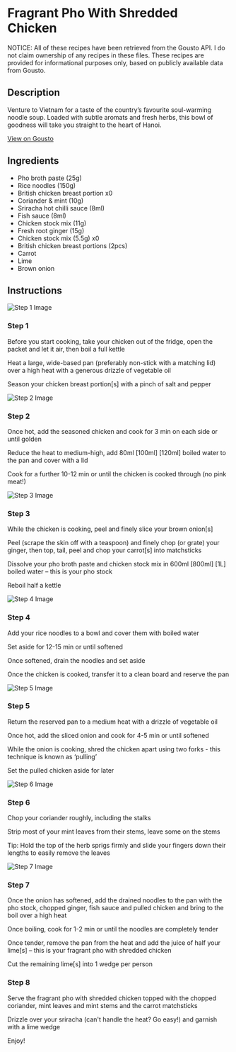 # Fragrant Pho With Shredded Chicken

NOTICE: All of these recipes have been retrieved from the Gousto API. I do not claim ownership of any recipes in these files. These recipes are provided for informational purposes only, based on publicly available data from Gousto.

## Description

Venture to Vietnam for a taste of the country’s favourite soul-warming noodle soup. Loaded with subtle aromats and fresh herbs, this bowl of goodness will take you straight to the heart of Hanoi.

[View on Gousto](https://www.gousto.co.uk/recipes/cookbook/fragrant-pho-with-shredded-chicken)

## Ingredients

- Pho broth paste (25g)
- Rice noodles (150g)
- British chicken breast portion x0
- Coriander & mint (10g)
- Sriracha hot chilli sauce (8ml)
- Fish sauce (8ml)
- Chicken stock mix (11g)
- Fresh root ginger (15g)
- Chicken stock mix (5.5g) x0
- British chicken breast portions (2pcs)
- Carrot
- Lime
- Brown onion

## Instructions

![Step 1 Image](https://production-media.gousto.co.uk/cms/recipe-step-image/Step-1-1723638626333-x200.jpg)

### Step 1

Before you start cooking, take your chicken out of the fridge, open the packet and let it air, then boil a full kettle

Heat a large, wide-based pan (preferably non-stick with a matching lid) over a high heat with a generous drizzle of vegetable oil

Season your chicken breast portion[s] with a pinch of salt and pepper

![Step 2 Image](https://production-media.gousto.co.uk/cms/recipe-step-image/Step-2-1723638629149-x200.jpg)

### Step 2

Once hot, add the seasoned chicken and cook for 3 min on each side or until golden

Reduce the heat to medium-high, add 80ml <span class="text-purple">[100ml]</span> <span class="text-danger">[120ml] </span>boiled water to the pan and cover with a lid

Cook for a further 10-12 min or until the chicken is cooked through (no pink meat!)

![Step 3 Image](https://production-media.gousto.co.uk/cms/recipe-step-image/Step-3-1723638632540-x200.jpg)

### Step 3

While the chicken is cooking, peel and finely slice your brown onion[s]

Peel (scrape the skin off with a teaspoon) and finely chop (or grate) your ginger, then top, tail, peel and chop your carrot[s] into matchsticks

Dissolve your pho broth paste and chicken stock mix in 600ml <span class="text-purple">[800ml]</span><span class="text-danger"> [1L]</span> boiled water – this is your pho stock

Reboil half a kettle

![Step 4 Image](https://production-media.gousto.co.uk/cms/recipe-step-image/Step-4-1723638635302-x200.jpg)

### Step 4

Add your rice noodles to a bowl and cover them with boiled water

Set aside for 12-15 min or until softened

Once softened, drain the noodles and set aside

Once the chicken is cooked, transfer it to a clean board and reserve the pan

![Step 5 Image](https://production-media.gousto.co.uk/cms/recipe-step-image/Step-5-1723638638848-x200.jpg)

### Step 5

Return the reserved pan to a medium heat with a drizzle of vegetable oil

Once hot, add the sliced onion and cook for 4-5 min or until softened

While the onion is cooking, shred the chicken apart using two forks - this technique is known as ‘pulling’

Set the pulled chicken aside for later

![Step 6 Image](https://production-media.gousto.co.uk/cms/recipe-step-image/step-6-1723638642041-x200.jpg)

### Step 6

Chop your coriander roughly, including the stalks

Strip most of your mint leaves from their stems, leave some on the stems

Tip: Hold the top of the herb sprigs firmly and slide your fingers down their lengths to easily remove the leaves

![Step 7 Image](https://production-media.gousto.co.uk/cms/recipe-step-image/Step-7-1723638645062-x200.jpg)

### Step 7

Once the onion has softened, add the drained noodles to the pan with the pho stock, chopped ginger, fish sauce and pulled chicken and bring to the boil over a high heat

Once boiling, cook for 1-2 min or until the noodles are completely tender

Once tender, remove the pan from the heat and add the juice of half your<span class="text-danger"> </span>lime[s] – this is your fragrant pho with shredded chicken

Cut the remaining lime[s] into 1 wedge per person

### Step 8

Serve the fragrant pho with shredded chicken topped with the chopped coriander, mint leaves and mint stems and the carrot matchsticks

Drizzle over your sriracha (can't handle the heat? Go easy!) and garnish with a lime wedge

Enjoy!

